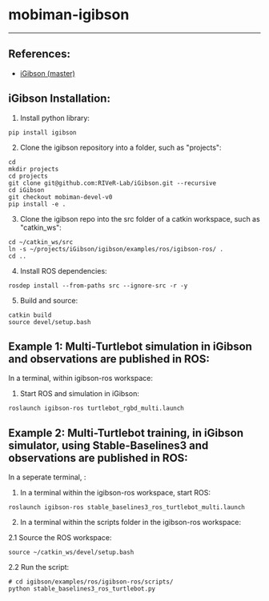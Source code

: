 # mobiman-igibson
<hr>

## References:
- [iGibson (master)](https://github.com/StanfordVL/iGibson)

## iGibson Installation:

1. Install python library:
```
pip install igibson
```

2. Clone the igibson repository into a folder, such as "projects":
```
cd
mkdir projects
cd projects
git clone git@github.com:RIVeR-Lab/iGibson.git --recursive
cd iGibson
git checkout mobiman-devel-v0
pip install -e .
```

3. Clone the igibson repo into the src folder of a catkin workspace, such as "catkin_ws":
```
cd ~/catkin_ws/src
ln -s ~/projects/iGibson/igibson/examples/ros/igibson-ros/ .
cd ..
```

4. Install ROS dependencies:
```
rosdep install --from-paths src --ignore-src -r -y
```

5. Build and source:
```
catkin build
source devel/setup.bash
```

## Example 1: Multi-Turtlebot simulation in iGibson and observations are published in ROS:

In a terminal, within igibson-ros workspace:

1. Start ROS and simulation in iGibson:
```
roslaunch igibson-ros turtlebot_rgbd_multi.launch
```

## Example 2: Multi-Turtlebot training, in iGibson simulator, using Stable-Baselines3 and observations are published in ROS:

In a seperate terminal, :

1. In a terminal within the igibson-ros workspace, start ROS:
```
roslaunch igibson-ros stable_baselines3_ros_turtlebot_multi.launch
```

2. In a terminal within the scripts folder in the igibson-ros workspace:

2.1 Source the ROS workspace:
```
source ~/catkin_ws/devel/setup.bash
```
2.2 Run the script:
```
# cd igibson/examples/ros/igibson-ros/scripts/
python stable_baselines3_ros_turtlebot.py
```
